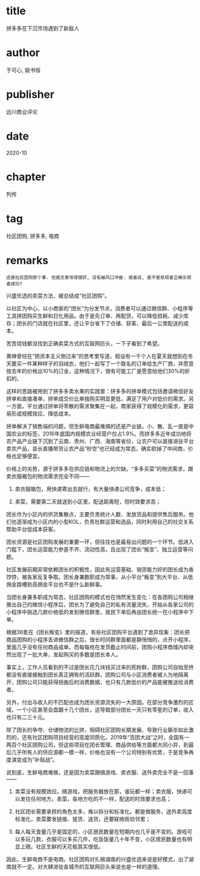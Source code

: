# title
拼多多在下沉市场遇到了新敌人

# author
于可心, 姚书恒

# publisher
远川商业评论

# date
2020-10

# chapter
列传

# tag
社区团购, 拼多多, 电商

# remarks
`还是社区团购那个事. 但是文章写得很好, 没有被风口冲昏. 或者说, 是不是悲观者正确乐观者成功?`

兴盛优选的卖菜方法，被总结成“社区团购”。

以社区为中心、以小商家的“团长”为分发节点，消费者可以通过微信群、小程序等工具拼团购买生鲜和日化用品。由于是先订单、再配货，可以降低损耗、减少库存；团长的门店就在社区里，还让平台省下了仓储、获客、最后一公里配送的成本。

苦苦烧钱都没找到正确卖菜方式的互联网巨头，一下子看到了希望。

黄峥曾经在“把资本主义倒过来”的思考里写道，假设有一千个人在夏天就想到在冬天要买一件某种样子的羽绒衣，他们一起写了一个联名的订单给生产厂商，并愿意按去年的价格出10%的订金，这种情况下，很有可能工厂是愿意给他们30%的折扣的。

这样的思路被用到了拼多多卖水果的实践里：拼多多的拼单模式包括邀请微信好友拼单和直接凑单，拼单成交价比单独购买明显更低，满足了用户对低价的需求。另一方面，平台通过拼单将零散的需求聚集在一起，商家获得了规模化的需求，更容易形成规模效应、降低成本。

拼单解决了销售端的问题，但生鲜电商最难搞的还是产业链。小、散、乱一直是中国农业的标签，2016年底国内规模农业经营户仅占1.9%。而拼多多近年成功地将农产品产业链下沉到了云南、贵州、广西、海南等省份，让农户可以直接进驻平台卖农产品，县长直播带货让农产品“秒空”也已经成为常态，确实砍掉了中间商，价格也足够便宜。

价格上的劣势，源于拼多多在供应链和物流上的欠缺。“多多买菜”的物流需求，跟卖衣服箱包的物流需求完全不同——

1. 卖衣服箱包，用快递寄出去就行，有大量快递公司竞争，成本低；

2. 卖菜，需要第二天就送到小区里，配送距离短，但时效要求高；

团长作为小区内的供货集散点，主要负责统计人数、发放货品和提供售后服务。他们也逐渐成为小区内的小型KOL，负责社群运营和选品，同时利用自己的社交关系帮助平台低成本获客。

团长资源是社区团购发展的重要一环，但往往也是最易出问题的一个环节。低进入门槛下，团长运营能力参差不齐、流动性高，且出现了团长“叛变”、独立运营等问题。

社区发展前期非常依赖团长的积极性，因此有运营基础、销货能力好的团长成为香饽饽，被各家反复争取。团长身兼数职成为常事，从小平台“叛变”到大平台、从低佣金跳槽到高佣金平台也不是什么新鲜事。

当团长身兼多职成为常态，社区团购的模式也在悄然发生变化：在各团购公司相继推出自己的微信小程序后，团长为了避免自己的私有流量流失，开始从各家公司的小程序中挑选几款价格低的发到微信群里，居民下单后再由团长统一在小程序中下单。

根据36氪在《团长叛变》里的报道，有些社区团购平台遇到了诡异现象：团长把商品团购的小程序丢进微信群之后，很长时间群里面都是静悄悄的，点开小程序，里面几乎没有任何商品成单。而每每抢在发货截止时间前，团购小程序商城内却突然出现了一批大单，发起购买的多数是团长本人。

事实上，工作人员看到的不过是团长花几块钱买过来的死粉群，团购公司自始至终都没有直接接触到团长真正拥有的活跃群。团购公司与小区消费者被人为地隔离开，团购公司只能获得扭曲后的消费数据，也只有几款低价的产品能被推送给消费者。

另外，付出与收入的不匹配也成为团长资源流失的一大原因。在部分竞争激烈的区域，一个小区甚至会盘踞十几个团长，这导致部分团长一天只有零星的订单，收入也只有二三十元。

除了团长的争夺、仓储物流的比拼，阻碍社区团购长期发展、导致行业厮杀如此激烈的，还有社区团购项目经营的高度同质化。2019年“百团大战”之时，全国有一两百个社区团购公司，但这些项目在团长管理、商品供给等方面都大同小异，到最后几乎所有人的供应源都一模一样，价格也没有一个公司特别有优势，于是竞争再度演变成为“补贴战”。

说到底，生鲜电商难做，还是因为卖菜跟搞游戏、卖衣服、送外卖完全不是一回事——

1. 卖菜没有规模效应。搞游戏，把服务器放在那，谁玩都一样；卖衣服，快递可以发往任何地方。卖菜，各地方吃的不一样，配送的时效要求也高；

2. 社区团长需要承担的角色太多，难以拆分和标准化。都是做服务，送外卖高度标准化，卖菜要发链接、提货、送货，还要联络街坊邻里；

3. 每人每天食量几乎是固定的，小区居民数量在短期内也几乎是不变的。游戏可以多玩几款，衣服可以多买几件，吃饭饭量几十年不变，小区居民数量也有明显上限。社区生鲜的天花板其实很低。

因此，生鲜电商不是电商。社区团购对扎根湖南的兴盛优选来说是好模式，出了湖南就不一定。对大肆进驻各城市的互联网巨头来说也是一样的道理。